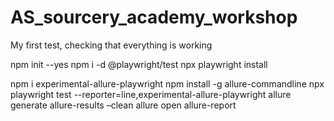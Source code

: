 # AS_sourcery_academy_workshop

My first test, checking that everything is working

npm init --yes
npm i -d @playwright/test
npx playwright install

npm i experimental-allure-playwright
npm install -g allure-commandline
npx playwright test --reporter=line,experimental-allure-playwright
allure generate allure-results –clean
allure open allure-report